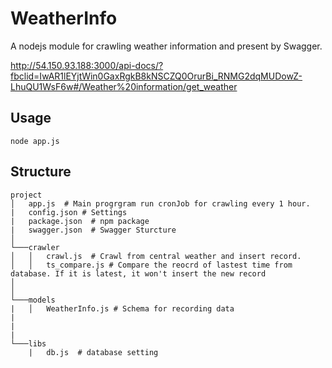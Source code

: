# WeatherInfo

A nodejs module for crawling weather information and present by Swagger.

http://54.150.93.188:3000/api-docs/?fbclid=IwAR1lEYjtWin0GaxRgkB8kNSCZQ0OrurBi_RNMG2dqMUDowZ-LhuQU1WsF6w#/Weather%20information/get_weather

## Usage 

```
node app.js
```

## Structure

```
project
│   app.js  # Main progrgram run cronJob for crawling every 1 hour.
|   config.json # Settings
|   package.json  # npm package
|   swagger.json  # Swagger Sturcture
│
└───crawler
│   │   crawl.js  # Crawl from central weather and insert record.
│   │   ts_compare.js # Compare the reocrd of lastest time from database. If it is latest, it won't insert the new record
│
│   
└───models
|   │   WeatherInfo.js # Schema for recording data
|
|
|
└───libs
    |   db.js  # database setting
```
